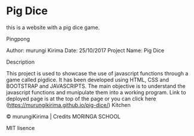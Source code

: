 # Pig Dice
this is a website with a pig dice game.

Pingpong

Author: murungi Kirima
Date: 25/10/2017
Project Name: Pig Dice

Description

This project is used to showcase the use of javascript functions through a game called pigdice. It has been developed using HTML, CSS and BOOTSTRAP and JAVASCRIPTS. The main objective is to understand the javascript functions and munipulate them into a working program.
Link to deployed page is at the top of the page or you can click here (https://murungikirima.github.io/pig-dice/) Kitchen

© murungiKirima | Credits MORINGA SCHOOL

MIT lisence
